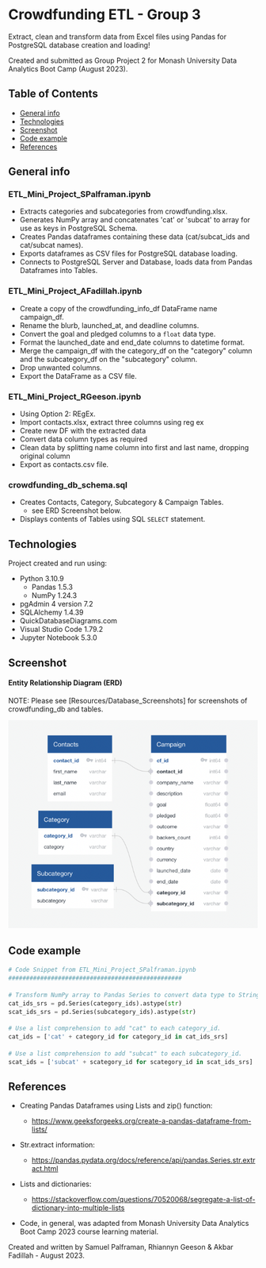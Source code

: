 # Crowdfunding ETL - Group 3
Extract, clean and transform data from Excel files using Pandas for PostgreSQL database creation and loading!

Created and submitted as Group Project 2 for Monash University Data Analytics Boot Camp (August 2023).

## Table of Contents

- [General info](#general-info)
- [Technologies](#technologies)
- [Screenshot](#screenshot)
- [Code example](#code-example)
- [References](#references)

## General info

### ETL_Mini_Project_SPalframan.ipynb

- Extracts categories and subcategories from crowdfunding.xlsx. 
- Generates NumPy array and concatenates 'cat' or 'subcat' to array for use as keys in PostgreSQL Schema.
- Creates Pandas dataframes containing these data (cat/subcat_ids and cat/subcat names).  
- Exports dataframes as CSV files for PostgreSQL database loading.
- Connects to PostgreSQL Server and Database, loads data from Pandas Dataframes into Tables.

### ETL_Mini_Project_AFadillah.ipynb

- Create a copy of the crowdfunding_info_df DataFrame name campaign_df.
- Rename the blurb, launched_at, and deadline columns.
- Convert the goal and pledged columns to a `float` data type.
- Format the launched_date and end_date columns to datetime format.
- Merge the campaign_df with the category_df on the "category" column and the subcategory_df on the "subcategory" column.
- Drop unwanted columns.
- Export the DataFrame as a CSV file.

### ETL_Mini_Project_RGeeson.ipynb

- Using Option 2: REgEx.
- Import contacts.xlsx, extract three columns using reg ex
- Create new DF with the extracted data
- Convert data column types as required
- Clean data by splitting name column into first and last name, dropping original column
- Export as contacts.csv file.

### crowdfunding_db_schema.sql

- Creates Contacts, Category, Subcategory & Campaign Tables.
  - see ERD Screenshot below. 
- Displays contents of Tables using SQL `SELECT` statement. 

## Technologies

Project created and run using:

- Python 3.10.9
  - Pandas 1.5.3
  - NumPy 1.24.3
- pgAdmin 4 version 7.2
- SQLAlchemy 1.4.39
- QuickDatabaseDiagrams.com
- Visual Studio Code 1.79.2
- Jupyter Notebook 5.3.0

## Screenshot

#### Entity Relationship Diagram (ERD)

NOTE: Please see [Resources/Database_Screenshots] for screenshots of crowdfunding_db and tables.  

![ERD](ERD.png)

## Code example

```python
# Code Snippet from ETL_Mini_Project_SPalframan.ipynb
#################################################    

# Transform NumPy array to Pandas Series to convert data type to String 
cat_ids_srs = pd.Series(category_ids).astype(str)
scat_ids_srs = pd.Series(subcategory_ids).astype(str)

# Use a list comprehension to add "cat" to each category_id. 
cat_ids = ['cat' + category_id for category_id in cat_ids_srs]

# Use a list comprehension to add "subcat" to each subcategory_id.    
scat_ids = ['subcat' + scategory_id for scategory_id in scat_ids_srs]
```

## References

- Creating Pandas Dataframes using Lists and zip() function:
  - https://www.geeksforgeeks.org/create-a-pandas-dataframe-from-lists/

- Str.extract information:
  - https://pandas.pydata.org/docs/reference/api/pandas.Series.str.extract.html

- Lists and dictionaries:
  - https://stackoverflow.com/questions/70520068/segregate-a-list-of-dictionary-into-multiple-lists

- Code, in general, was adapted from Monash University Data Analytics Boot Camp 2023 course learning material.

Created and written by Samuel Palframan, Rhiannyn Geeson & Akbar Fadillah - August 2023.
